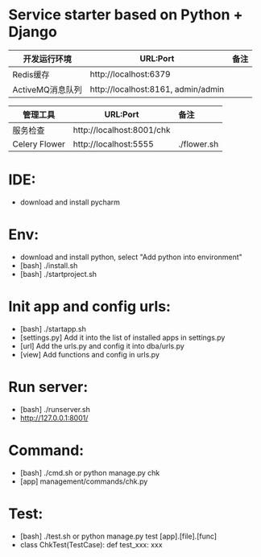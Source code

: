 # Service starter based on Python + Django

| 开发运行环境     | URL:Port                                |  备注              |
| ------------     | --------------------------------------  | :----------------- |
| Redis缓存        | http://localhost:6379                   | |
| ActiveMQ消息队列 | http://localhost:8161, admin/admin      | |

| 管理工具         | URL:Port                                |  备注              |
| ------------     | --------------------------------------  | :----------------- |
| 服务检查      | http://localhost:8001/chk               | |
| Celery Flower | http://localhost:5555                   | ./flower.sh |

# IDE:
- download and install pycharm

# Env:
- download and install python, select "Add python into environment"
- [bash] ./install.sh
- [bash] ./startproject.sh

# Init app and config urls:
- [bash] ./startapp.sh
- [settings.py] Add it into the list of installed apps in settings.py
- [url] Add the urls.py and config it into dba/urls.py
- [view] Add functions and config in urls.py

# Run server:
- [bash] ./runserver.sh
- http://127.0.0.1:8001/

# Command:
- [bash] ./cmd.sh or python manage.py chk
- [app] management/commands/chk.py

# Test:
- [bash] ./test.sh or python manage.py test [app].[file].[func]
- class ChkTest(TestCase): def test_xxx: xxx
